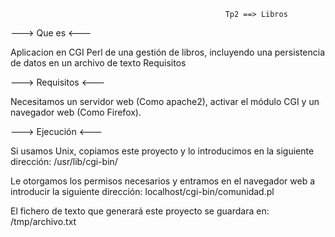                                                     Tp2 ==> Libros
                                               
---> Que es <---

Aplicacion en CGI Perl de una gestión de libros, incluyendo una persistencia de datos en un archivo de texto
Requisitos

---> Requisitos <---

Necesitamos un servidor web (Como apache2), activar el módulo CGI y un navegador web (Como Firefox).

---> Ejecución <---

Si usamos Unix, copiamos este proyecto y lo introducimos en la siguiente dirección: /usr/lib/cgi-bin/

Le otorgamos los permisos necesarios y entramos en el navegador web a introducir la siguiente dirección: localhost/cgi-bin/comunidad.pl

El fichero de texto que generará este proyecto se guardara en: /tmp/archivo.txt                                         
